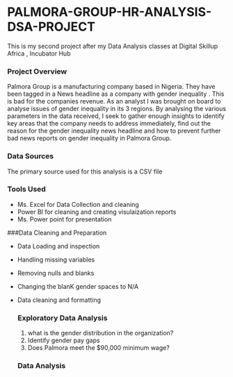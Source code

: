 # PALMORA-GROUP-HR-ANALYSIS-DSA-PROJECT
This is my second project after my Data Analysis classes at Digital Skillup Africa , Incubator Hub

### Project Overview 
Palmora Group is a manufacturing company based in Nigeria. They have been tagged in a News headline as a company with gender  inequality . This is bad for the companies revenue. As an analyst I was brought on board  to analyse issues of gender inequality in its 3 regions.
By analysing the various parameters in the data received, I seek to gather enough insights to identify key areas that the company needs to address immediately, find out the reason for the gender inequality news headline and how to prevent further bad news reports on gender inequality in Palmora Group.  

### Data Sources 
The primary source used for this analysis is a CSV file 

### Tools Used
- Ms. Excel for Data Collection and cleaning 
- Power BI for cleaning and creating visulaization reports
- Ms. Power point for presentation

###Data Cleaning and Preparation  
- Data Loading and inspection
- Handling missing variables
- Removing nulls and blanks
- Changing the blanK gender spaces to N/A
- Data cleaning and formatting

  ### Exploratory Data Analysis
  1. what is the gender distribution in the organization?
  2. Identify gender pay gaps
  3. Does Palmora meet the $90,000 minimum wage?

  ### Data Analysis
  


